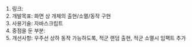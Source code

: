 1. 링크: 
2. 개발목표: 화면 상 개체의 출현/소멸/동작 구현
3. 사용기술: 자바스크립트
4. 중점을 둔 부분: 
5. 개선사항: 우주선 상하 동작 가능하도록, 적군 랜덤 출현, 적군 소멸시 임팩트 추가
